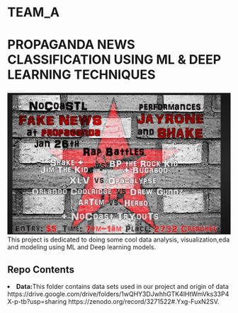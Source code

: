 # TEAM_A
# PROPAGANDA NEWS CLASSIFICATION USING ML & DEEP LEARNING TECHNIQUES
![Alt text](https://github.com/DATA-606-FALL-2022/TEAM_A/blob/main/images/Screenshot_20221029_022630.png)
This project is dedicated to doing some cool data analysis, visualization,eda and modeling using ML and Deep learning models.
## Repo Contents
  <li><b>Data:</b>This folder  contains  data sets used in our project and origin of data
 https://drive.google.com/drive/folders/1wQHY3DJwhhGTK4lHtWmVks33P4X-p-tb?usp=sharing
 https://zenodo.org/record/3271522#.Yxg-FuxN2SV.
  </li>
